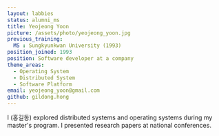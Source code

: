 ```yaml
---
layout: labbies
status: alumni_ms
title: Yeojeong Yoon
picture: /assets/photo/yeojeong_yoon.jpg
previous_training:
  MS : Sungkyunkwan University (1993)
position_joined: 1993
position: Software developer at a company
theme_areas:
  - Operating System
  - Distributed System
  - Software Platform
email: yeojeong_yoon@gmail.com
github: gildong.hong
---
```


I (홍길동) explored distributed systems and operating systems during my master's program. I presented research papers at national conferences.